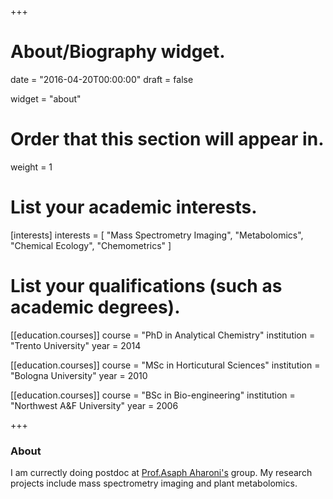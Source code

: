 +++
# About/Biography widget.

date = "2016-04-20T00:00:00"
draft = false

widget = "about"

# Order that this section will appear in.
weight = 1

# List your academic interests.
[interests]
  interests = [
    "Mass Spectrometry Imaging",
    "Metabolomics",
    "Chemical Ecology",
    "Chemometrics"
  ]

# List your qualifications (such as academic degrees).
[[education.courses]]
  course = "PhD in Analytical Chemistry"
  institution = "Trento University"
  year = 2014

[[education.courses]]
  course = "MSc in Horticutural Sciences"
  institution = "Bologna University"
  year = 2010

[[education.courses]]
  course = "BSc in Bio-engineering"
  institution = "Northwest A&F University"
  year = 2006
 
+++

### About

I am currectly doing postdoc at [Prof.Asaph Aharoni's](https://www.weizmann.ac.il/plants/aharoni/) group. My research projects include mass spectrometry imaging and plant metabolomics.
